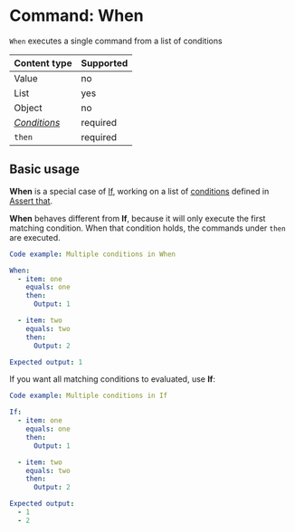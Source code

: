 # Command: When

`When` executes a single command from a list of conditions

| Content type                | Supported |
|-----------------------------|-----------|
| Value                       | no        |
| List                        | yes       |
| Object                      | no        |
| _[Conditions](#Conditions)_ | required  |
| `then`                      | required  |

## Basic usage

**When** is a special case of [If](If.md), working on a list of [conditions](../testing/Assert%20that.md#conditions)
defined in [Assert that](../testing/Assert%20that.md).

**When** behaves different from **If**, because it will only execute the first matching condition. When that condition
holds, the commands under `then` are executed.

```yaml instacli
Code example: Multiple conditions in When

When:
  - item: one
    equals: one
    then:
      Output: 1

  - item: two
    equals: two
    then:
      Output: 2

Expected output: 1
```

If you want all matching conditions to evaluated, use **If**:

```yaml instacli
Code example: Multiple conditions in If

If:
  - item: one
    equals: one
    then:
      Output: 1

  - item: two
    equals: two
    then:
      Output: 2

Expected output:
  - 1
  - 2
```
